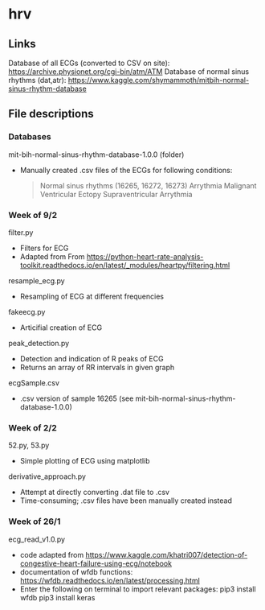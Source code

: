 # hrv

## Links
Database of all ECGs (converted to CSV on site): https://archive.physionet.org/cgi-bin/atm/ATM
Database of normal sinus rhythms (dat,atr): https://www.kaggle.com/shymammoth/mitbih-normal-sinus-rhythm-database

## File descriptions
### Databases
mit-bih-normal-sinus-rhythm-database-1.0.0 (folder)
- Manually created .csv files of the ECGs for following conditions:
  > Normal sinus rhythms (16265, 16272, 16273)
  > Arrythmia 
  > Malignant Ventricular Ectopy 
  > Supraventricular Arrythmia

### Week of 9/2
filter.py
- Filters for ECG
- Adapted from From https://python-heart-rate-analysis-toolkit.readthedocs.io/en/latest/_modules/heartpy/filtering.html

resample_ecg.py
- Resampling of ECG at different frequencies

fakeecg.py
- Articifial creation of ECG

peak_detection.py
- Detection and indication of R peaks of ECG
- Returns an array of RR intervals in given graph

ecgSample.csv
- .csv version of sample 16265 (see mit-bih-normal-sinus-rhythm-database-1.0.0)

### Week of 2/2
52.py, 53.py
- Simple plotting of ECG using matplotlib

derivative_approach.py
- Attempt at directly converting .dat file to .csv
- Time-consuming; .csv files have been manually created instead

### Week of 26/1
ecg_read_v1.0.py
- code adapted from https://www.kaggle.com/khatri007/detection-of-congestive-heart-failure-using-ecg/notebook
- documentation of wfdb functions: https://wfdb.readthedocs.io/en/latest/processing.html
- Enter the following on terminal to import relevant packages:
pip3 install wfdb
pip3 install keras
